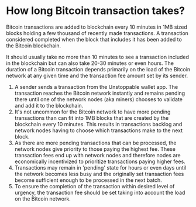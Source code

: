 # How long Bitcoin transaction takes?

Bitcoin transactions are added to blockchain every 10 minutes in 1MB sized blocks holding a few thousand of recently made transactions. A transaction considered completed when the block that includes it has been added to the Bitcoin blockchain.

It should usually take no more than 10 minutes to see a transaction included in the blockchain but can also take 20-30 minutes or even hours. The duration of a Bitcoin transaction depends primarily on the load of the Bitcoin network at any given time and the transaction fee amount set by its sender.

1. A sender sends a transaction from the Unstoppable wallet app. The transaction reaches the Bitcoin network instantly and remains pending there until one of the network nodes (aka miners) chooses to validate and add it to the blockchain.
2. It's not uncommon for the Bitcoin network to have more pending transactions than can fit into 1MB blocks that are created by the blockchain every 10 minutes. This results in transactions backlog and network nodes having to choose which transactions make to the next block.
3. As there are more pending transactions that can be processed, the network nodes give priority to those paying the highest fee. These transaction fees end up with network nodes and therefore nodes are economically incentivized to prioritize transactions paying higher fees.
4. Transactions may remain in 'pending' state for hours or even days until the network becomes less busy and the originally set transaction fees become sufficient enough to be processed in the next batch.
5. To ensure the completion of the transaction within desired level of urgency, the transaction fee should be set taking into account the load on the Bitcoin network.

